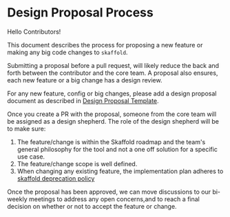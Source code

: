 # Design Proposal Process

Hello Contributors!

This document describes the process for proposing a new feature or making any
big code changes to `skaffold`.

Submitting a proposal before a pull request, will likely reduce the back and
forth between the contributor and the core team. A proposal also ensures, each
new feature or a big change has a design review.

For any new feature, config or big changes, please add a design proposal document
as described in [Design Proposal Template](./design-proposal-template.md).

Once you create a PR with the proposal, someone from the core team will be
assigned as a design shepherd. The role of the design shepherd will be to make
sure:

1. The feature/change is within the Skaffold roadmap and the team's general
   philosophy for the tool and not a one off solution for a specific use case.
2. The feature/change scope is well defined.
3. When changing any existing feature, the implementation plan adheres to
   [skaffold deprecation policy](./../../deprecation-policy.md)

Once the proposal has been approved, we can move discussions to our bi-weekly
meetings to address any open concerns,and to reach a final decision on whether
or not to accept the feature or change.
